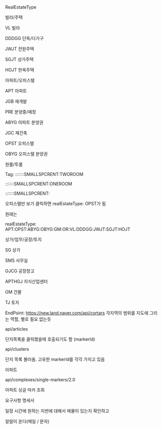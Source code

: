 RealEstateType

빌라/주택

VL 빌라

DDDGG 단독/다가구

JWJT 전원주택

SGJT 상가주택

HOJT 한옥주택

아파트/오피스텔

APT 아파트

JGB 재개발

PRE 분양중/예정

ABYG 아파트 분양권

JGC 재건축

OPST 오피스텔

OBYG 오피스텔 분양권

원룸/투룸

Tag: :::::::SMALLSPCRENT:TWOROOM

:::::::SMALLSPCRENT:ONEROOM

:::::::SMALLSPCRENT:

오피스텔만 보기 클릭하면 realEstateType: OPST가 됨

원래는

realEstateType: APT:OPST:ABYG:OBYG:GM:OR:VL:DDDGG:JWJT:SGJT:HOJT

상가/업무/공장/토지

SG 상가

SMS 사무실

GJCG 공장창고

APTHGJ 지식산업센터

GM 건물

TJ 토지

EndPoint: https://new.land.naver.com/api/cortars
각지역의 범위를 지도에 그리는 역할, 별로 필요 없는듯

api/articles

단지목록을 클릭했을때 호출되기도 함 (markerId)

api/clusters

단지 목록 불러옴. 고유한 markerId를 각각 가지고 있음

아파트

api/complexes/single-markers/2.0

아파트 싱글 마커 조회

요구사항 명세서

일정 시간에 원하는 지번에 대해서 매물이 있는지 확인하고

알람이 온다(메일 / 문자)
